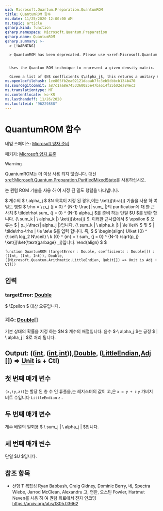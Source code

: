 ```yaml
---
uid: Microsoft.Quantum.Preparation.QuantumROM
title: QuantumROM 함수
ms.date: 11/25/2020 12:00:00 AM
ms.topic: article
qsharp.kind: function
qsharp.namespace: Microsoft.Quantum.Preparation
qsharp.name: QuantumROM
qsharp.summary: >-
  > [!WARNING]

  > QuantumROM has been deprecated. Please use <xref:Microsoft.Quantum.Preparation.PurifiedMixedState> instead.


  Uses the Quantum ROM technique to represent a given density matrix.

  Given a list of $N$ coefficients $\alpha_j$, this returns a unitary $U$ that uses the Quantum-ROM technique to prepare an approximation  $\tilde\rho\sum_{j=0}^{N-1}p_j\ket{j}\bra{j}$ of the purification of the density matrix $\rho=\sum_{j=0}^{N-1}\frac{|alpha_j|}{\sum_k |\alpha_k|}\ket{j}\bra{j}$. In this approximation, the error $\epsilon$ is such that $|p_j-\frac{|alpha_j|}{\sum_k |\alpha_k|}|\le \epsilon / N$ and $\|\tilde\rho - \rho\| \le \epsilon$. In other words, $$ \begin{align} U\ket{0}^{\lceil\log_2 N\rceil}\ket{0}^{m}=\sum_{j=0}^{N-1}\sqrt{p_j} \ket{j}\ket{\text{garbage}_j}. \end{align} $$
ms.openlocfilehash: 1ee805fb2ea02121daaab7fc3eb5dbbcb134b470
ms.sourcegitcommit: a87c1aa8e7453360025e47ba614f25b02ea84ec3
ms.translationtype: MT
ms.contentlocale: ko-KR
ms.lasthandoff: 11/26/2020
ms.locfileid: "96229888"
---
```

# <a name="quantumrom-function"></a>QuantumROM 함수

네임 스페이스: [Microsoft 양자 준비](xref:Microsoft.Quantum.Preparation)

패키지: [Microsoft 양자 표준](https://nuget.org/packages/Microsoft.Quantum.Standard)


> [!WARNING]
> QuantumROM는 더 이상 사용 되지 않습니다. 대신 <xref:Microsoft.Quantum.Preparation.PurifiedMixedState>를 사용하십시오.

는 퀀텀 ROM 기술을 사용 하 여 지정 된 밀도 행렬을 나타냅니다.

$ 계수의 $ \ alpha_j $ $N 목록이 지정 된 경우,이는 \ket{j}\bra{j} 기술을 사용 하 여 밀도 행렬 $ \rho = \ p_j {j = 0} ^ {N-1} \frac{| sum_ |}의 purification에 대 한 근사치 $ \tilde\rho\ sum_ {j = 0} ^ {N-1} alpha_j $를 준비 하는 단일 $U $를 반환 합니다. {\ sum_k | \ alpha_k |} \ket{j}\bra{j} $. 이러한 근사값에서 $ \epsilon $ 오류는 $ | p_j-\frac{| alpha_j |}입니다. {\ sum_k | \ alpha_k |} | \le \le/N $ 및 $ \| \tilde\rho-\rho \| \le \te\e $를 입력 합니다. 즉, $ $ \begin{align} U\ket {0} ^ {\lceil\ log_2 N\rceil} \ k {0} ^ {m} = \ sum_ {j = 0} ^ {N-1} \sqrt{p_j} \ket{j}\ket{\text{garbage} _j}입니다.
\end{align} $ $

```qsharp
function QuantumROM (targetError : Double, coefficients : Double[]) : ((Int, (Int, Int)), Double, ((Microsoft.Quantum.Arithmetic.LittleEndian, Qubit[]) => Unit is Adj + Ctl))
```


## <a name="input"></a>입력

### <a name="targeterror--double"></a>targetError: [Double](xref:microsoft.quantum.lang-ref.double)

$ \Epsilon $ 대상 오류입니다.


### <a name="coefficients--double"></a>계수: [Double](xref:microsoft.quantum.lang-ref.double)[]

기본 상태의 확률을 지정 하는 $N $ 계수의 배열입니다.
음수 $-\ alpha_j $는 긍정 $ | \ alpha_j | $로 처리 됩니다.



## <a name="output--intintintdoublelittleendianqubit--unit--is-adj--ctl"></a>Output: (([int](xref:microsoft.quantum.lang-ref.int), ([int](xref:microsoft.quantum.lang-ref.int),[int](xref:microsoft.quantum.lang-ref.int))),[Double](xref:microsoft.quantum.lang-ref.double), ([LittleEndian](xref:Microsoft.Quantum.Arithmetic.LittleEndian),[Adj []](xref:microsoft.quantum.lang-ref.qubit)) => [Unit](xref:microsoft.quantum.lang-ref.unit)  is + Ctl)

## <a name="first-parameter"></a>첫 번째 매개 변수

`(x,(y,z))`는 할당 된 총 수 인 튜플을,는 레지스터의 값이 고,은 `x = y + z` `y` 가비지 비트 수입니다 `LittleEndian` `z` .

## <a name="second-parameter"></a>두 번째 매개 변수

계수 배열의 일회용 $ \ sum_j | \ alpha_j | $입니다.

## <a name="third-parameter"></a>세 번째 매개 변수

단일 $U $입니다.

## <a name="references"></a>참조 항목

- 선형 T 복잡성 Ryan Babbush, Craig Gidney, Dominic Berry, 네, Spectra Wiebe, Jarrod McClean, Alexandru 고, 연한, 오스틴 Fowler, Hartmut Neven를 사용 하 여 퀀텀 회로에서 전자 인코딩 https://arxiv.org/abs/1805.03662